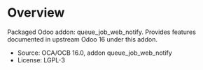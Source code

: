 # Overview

Packaged Odoo addon: queue_job_web_notify. Provides features documented in upstream Odoo 16 under this addon.

- Source: OCA/OCB 16.0, addon queue_job_web_notify
- License: LGPL-3
